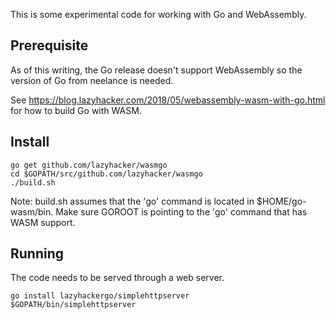 This is some experimental code for working with Go and WebAssembly.

Prerequisite
------------

As of this writing, the Go release doesn't support WebAssembly so the version of Go from neelance is needed.

See https://blog.lazyhacker.com/2018/05/webassembly-wasm-with-go.html for how to build Go with WASM.

Install
-------

```
go get github.com/lazyhacker/wasmgo
cd $GOPATH/src/github.com/lazyhacker/wasmgo
./build.sh
```

Note: build.sh assumes that the 'go' command is located in $HOME/go-wasm/bin. Make sure GOROOT is pointing to the 'go' command that has WASM support.

Running
-------

The code needs to be served through a web server.

```
go install lazyhackergo/simplehttpserver
$GOPATH/bin/simplehttpserver
```
